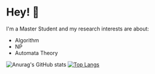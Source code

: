 # Hey! 👋

I'm a Master Student and my research interests are about:

* Algorithm
* NP 
* Automata Theory

![Anurag's GitHub stats](https://github-readme-stats.vercel.app/api?username=workerjinqi&theme=swift&show_icons=true)
[![Top Langs](https://github-readme-stats.vercel.app/api/top-langs/?username=workerjinqi&layout=compact)](https://github.com/workerjinqi/github-readme-stats)
